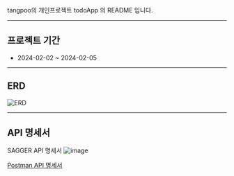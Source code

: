 tangpoo의 개인프로젝트 todoApp 의 README 입니다.

---

## 프로젝트 기간
- 2024-02-02 ~ 2024-02-05

---

## ERD
![ERD](https://github.com/tangpoo/todoApp/assets/131866367/3caafaab-5779-4b17-aace-80f1ab06cc91)

---

## API 명세서
SAGGER API 명세서
![image](https://github.com/tangpoo/todoApp/assets/131866367/a579a083-a01c-452a-aa7c-a0eb1943ce3b)

[Postman API 명세서](https://documenter.getpostman.com/view/32381127/2s9YyweKDA)


